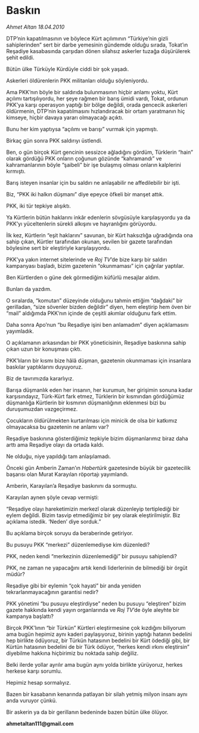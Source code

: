 # Baskın

*Ahmet Altan 18.04.2010*

<div class="yazi"><p>DTP’nin kapatılmasının ve böylece Kürt açılımının “Türkiye’nin gizli sahiplerinden” sert bir darbe yemesinin gündemde olduğu sırada, Tokat’ın Reşadiye kasabasında çarşıdan dönen silahsız askerler tuzağa düşürülerek şehit edildi.</p>
<p>Bütün ülke Türküyle Kürdüyle ciddi bir şok yaşadı.</p>
<p>Askerleri öldürenlerin PKK militanları olduğu söyleniyordu.</p>
<p>Ama PKK’nın böyle bir saldırıda bulunmasının hiçbir anlamı yoktu, Kürt açılımı tartışılıyordu, her şeye rağmen bir barış ümidi vardı, Tokat, ordunun PKK’ya karşı operasyon yaptığı bir bölge değildi, orada gencecik askerleri öldürmenin, DTP’nin kapatılmasını hızlandıracak bir ortam yaratmanın hiç kimseye, hiçbir davaya yararı olmayacağı açıktı.</p>
<p>Bunu her kim yaptıysa “açılımı ve barışı” vurmak için yapmıştı.</p>
<p>Birkaç gün sonra PKK saldırıyı üstlendi.</p>
<p>Ben, o gün birçok Kürt gencinin sessizce ağladığını gördüm, Türklerin “hain” olarak gördüğü PKK onların çoğunun gözünde “kahramandı” ve kahramanlarının böyle “şaibeli” bir işe bulaşmış olması onların kalplerini kırmıştı.</p>
<p>Barış isteyen insanlar için bu saldırı ne anlaşabilir ne affedilebilir bir işti.</p>
<p>Biz, “PKK iki halkın düşmanı” diye epeyce öfkeli bir manşet attık.</p>
<p>PKK, iki tür tepkiye alışıktı.</p>
<p>Ya Kürtlerin bütün haklarını inkâr edenlerin sövgüsüyle karşılaşıyordu ya da PKK’yı yüceltenlerin sürekli alkışını ve hayranlığını görüyordu.</p>
<p>İlk kez, Kürtlerin “eşit haklarını” savunan, bir Kürt haksızlığa uğradığında ona sahip çıkan, Kürtler tarafından okunan, sevilen bir gazete tarafından böylesine sert bir eleştiriyle karşılaşıyordu.</p>
<p>PKK’ya yakın internet sitelerinde ve <i>Roj TV</i>’de bize karşı bir saldırı kampanyası başladı, bizim gazetenin “okunmaması” için çağrılar yaptılar.</p>
<p>Ben Kürtlerden o güne dek görmediğim küfürlü mesajlar aldım.</p>
<p>Bunları da yazdım.</p>
<p>O sıralarda, “komutan” düzeyinde olduğunu tahmin ettiğim “dağdaki” bir gerilladan, “size sövenler bizden değildir” diyen, hem eleştirip hem öven bir “mail” aldığımda PKK’nın içinde de çeşitli akımlar olduğunu fark ettim.</p>
<p>Daha sonra Apo’nun “bu Reşadiye işini ben anlamadım” diyen açıklamasını yayımladık.</p>
<p>O açıklamanın arkasından bir PKK yöneticisinin, Reşadiye baskınına sahip çıkan uzun bir konuşması çıktı.</p>
<p>PKK’lıların bir kısmı bize hâlâ düşman, gazetenin okunmaması için insanlara baskılar yaptıklarını duyuyoruz.</p>
<p>Biz de tavrımızda kararlıyız.</p>
<p>Barışa düşmanlık eden her insanın, her kurumun, her girişimin sonuna kadar karşısındayız, Türk-Kürt fark etmez, Türklerin bir kısmından gördüğümüz düşmanlığa Kürtlerin bir kısmının düşmanlığının eklenmesi bizi bu duruşumuzdan vazgeçirmez.</p>
<p>Çocukların öldürülmekten kurtarılması için minicik de olsa bir katkımız olmayacaksa bu gazetenin ne anlamı var?</p>
<p>Reşadiye baskınına gösterdiğimiz tepkiyle bizim düşmanlarımız biraz daha arttı ama Reşadiye olayı da ortada kaldı.</p>
<p>Ne olduğu, niye yapıldığı tam anlaşılamadı.</p>
<p>Önceki gün Amberin Zaman’ın <i>Habertürk</i> gazetesinde büyük bir gazetecilik başarısı olan Murat Karayılan röportajı yayımlandı.</p>
<p>Amberin, Karayılan’a Reşadiye baskınını da sormuştu.</p>
<p>Karayılan aynen şöyle cevap vermişti:</p>
<p>“Reşadiye olayı hareketimizin merkezî olarak düzenleyip tertiplediği bir eylem değildi. Bizim tasvip etmediğimiz bir şey olarak eleştirilmiştir. Biz açıklama istedik. ‘Neden’ diye sorduk.”</p>
<p>Bu açıklama birçok soruyu da beraberinde getiriyor.</p>
<p>Bu pusuyu PKK “merkezi” düzenlemediyse kim düzenledi?</p>
<p>PKK, neden kendi “merkezinin düzenlemediği” bir pusuyu sahiplendi?</p>
<p>PKK, ne zaman ne yapacağını artık kendi liderlerinin de bilmediği bir örgüt müdür?</p>
<p>Reşadiye gibi bir eylemin “çok hayati” bir anda yeniden tekrarlanmayacağının garantisi nedir?</p>
<p>PKK yönetimi “bu pusuyu eleştirdiyse” neden bu pusuyu “eleştiren” bizim gazete hakkında kendi yayın organlarında ve <i>Roj TV</i>’de öyle aleyhte bir kampanya başlattı?</p>
<p>Birçok PKK’lının “bir Türkün” Kürtleri eleştirmesine çok kızdığını biliyorum ama bugün hepimiz aynı kaderi paylaşıyoruz, birinin yaptığı hatanın bedelini hep birlikte ödüyoruz, bir Türkün hatasının bedelini bir Kürt ödediği gibi, bir Kürtün hatasının bedelini de bir Türk ödüyor, “herkes kendi ırkını eleştirsin” diyebilme hakkına hiçbirimiz bu noktada sahip değiliz.</p>
<p>Belki ilerde yollar ayrılır ama bugün aynı yolda birlikte yürüyoruz, herkes herkese karşı sorumlu.</p>
<p>Hepimiz hesap sormalıyız.</p>
<p>Bazen bir kasabanın kenarında patlayan bir silah yetmiş milyon insanı aynı anda vuruyor çünkü.</p>
<p>Bir askerin ya da bir gerillanın bedeninde bazen bütün ülke ölüyor.</p>
<p><b>ahmetaltan111@gmail.com</b></p></div>
